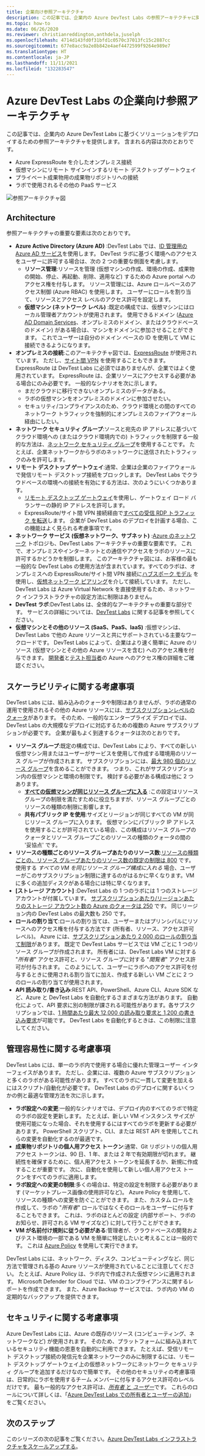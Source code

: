 ```yaml
---
title: 企業向け参照アーキテクチャ
description: この記事では、企業内の Azure DevTest Labs の参照アーキテクチャに関するガイダンスを提供します。
ms.topic: how-to
ms.date: 06/26/2020
ms.reviewer: christianreddington,anthdela,juselph
ms.openlocfilehash: 4714d143fd0f31bfd1c0570c37013fc15c2887cc
ms.sourcegitcommit: 677e8acc9a2e8b842e4aef4472599f9264e989e7
ms.translationtype: HT
ms.contentlocale: ja-JP
ms.lasthandoff: 11/11/2021
ms.locfileid: "132283547"
---
```

# <a name="azure-devtest-labs-reference-architecture-for-enterprises"></a>Azure DevTest Labs の企業向け参照アーキテクチャ
この記事では、企業内の Azure DevTest Labs に基づくソリューションをデプロイするための参照アーキテクチャを提供します。 含まれる内容は次のとおりです。
- Azure ExpressRoute を介したオンプレミス接続
- 仮想マシンにリモート サインインするリモート デスクトップ ゲートウェイ
- プライベート成果物用の成果物リポジトリへの接続
- ラボで使用されるその他の PaaS サービス

![参照アーキテクチャ図](./media/devtest-lab-reference-architecture/reference-architecture.png)

## <a name="architecture"></a>Architecture
参照アーキテクチャの重要な要素は次のとおりです。

- **Azure Active Directory (Azure AD)** :DevTest Labs では、[ID 管理用の Azure AD サービス](../active-directory/fundamentals/active-directory-whatis.md)を使用します。 DevTest ラボに基づく環境へのアクセスをユーザーに許可する場合は、次の 2 つの重要な側面を考慮します。
    - **リソース管理**:リソースを管理 (仮想マシンの作成、環境の作成、成果物の開始、停止、再起動、削除、適用など) するための Azure portal へのアクセス権を付与します。 リソース管理には、Azure ロールベースのアクセス制御 (Azure RBAC) を使用します。 ユーザーにロールを割り当て、リソースとアクセス レベルのアクセス許可を設定します。
    - **仮想マシン (ネットワーク レベル)** :既定の構成では、仮想マシンにはローカル管理者アカウントが使用されます。 使用できるドメイン ([Azure AD Domain Services](../active-directory-domain-services/overview.md)、オンプレミスのドメイン、またはクラウドベースのドメイン) がある場合は、マシンをドメインに参加させることができます。 これでユーザーは自分のドメイン ベースの ID を使用して VM に接続できるようになります。
- **オンプレミスの接続**:このアーキテクチャ図では、[ExpressRoute](../expressroute/expressroute-introduction.md) が使用されています。 ただし、[サイト間 VPN](../vpn-gateway/vpn-gateway-about-vpn-gateway-settings.md) を使用することもできます。 ExpressRoute は DevTest Labs に必須ではありませんが、企業ではよく使用されています。 ExpressRoute は、企業リソースにアクセスする必要がある場合にのみ必要です。 一般的なシナリオを次に示します。
    - まだクラウドに移行できないオンプレミスのデータがある。
    - ラボの仮想マシンをオンプレミスのドメインに参加させたい。
    - セキュリティ/コンプライアンスのため、クラウド環境との間のすべてのネットワーク トラフィックを強制的にオンプレミスのファイアウォール経由にしたい。
- **ネットワーク セキュリティ グループ**:ソースと宛先の IP アドレスに基づいてクラウド環境への (またはクラウド環境内での) トラフィックを制限する一般的な方法は、[ネットワーク セキュリティ グループ](../virtual-network/network-security-groups-overview.md)を使用することです。 たとえば、企業ネットワークからラボのネットワークに送信されたトラフィックのみを許可します。
- **リモート デスクトップ ゲートウェイ**:通常、企業は企業のファイアウォールで発信リモート デスクトップ接続をブロックします。 DevTest Labs でクラウドベースの環境への接続を有効にする方法は、次のようにいくつかあります。
  - [リモート デスクトップ ゲートウェイ](/windows-server/remote/remote-desktop-services/desktop-hosting-logical-architecture)を使用し、ゲートウェイ ロード バランサーの静的 IP アドレスを許可します。
  - ExpressRoute/サイト間 VPN 接続経由で[すべての受信 RDP トラフィック を転送](../vpn-gateway/vpn-gateway-forced-tunneling-rm.md)します。 企業が DevTest Labs のデプロイを計画する場合、この機能はよく見られる考慮事項です。
- **ネットワーク サービス (仮想ネットワーク、サブネット)** :[Azure のネットワーク](../networking/fundamentals/networking-overview.md) トポロジも、DevTest Labs アーキテクチャの重要な要素です。 これで、オンプレミスやインターネットとの通信やアクセスをラボのリソースに許可するかどうかを制御します。 このアーキテクチャ図には、お客様の最も一般的な DevTest Labs の使用方法が含まれています。すべてのラボは、オンプレミスへの ExpressRoute/サイト間 VPN 接続に[ハブスポーク モデル](/azure/architecture/reference-architectures/hybrid-networking/hub-spoke) を使用し、[仮想ネットワーク ピアリング](../virtual-network/virtual-network-peering-overview.md)を介して接続しています。 ただし、DevTest Labs は Azure Virtual Network を直接使用するため、ネットワーク インフラストラクチャの設定方法に制限はありません。
- **DevTest ラボ**:DevTest Labs は、全体的なアーキテクチャの重要な部分です。 サービスの詳細については、[DevTest Labs](devtest-lab-overview.md) に関する記事を参照してください。
- **仮想マシンとその他のリソース (SaaS、PaaS、IaaS)** :仮想マシンは、DevTest Labs で他の Azure リソースと共にサポートされている主要なワークロードです。 DevTest Labs によって、企業はより速く簡単に Azure のリソース (仮想マシンとその他の Azure リソースを含む) へのアクセス権を付与できます。 [開発者](devtest-lab-developer-lab.md)と[テスト担当者](devtest-lab-test-env.md)の Azure へのアクセス権の詳細をご確認ください。

## <a name="scalability-considerations"></a>スケーラビリティに関する考慮事項
DevTest Labs には、組み込みのクォータや制限はありませんが、ラボの通常の運用で使用されるその他の Azure リソースには、[サブスクリプションレベルのクォータ](../azure-resource-manager/management/azure-subscription-service-limits.md)があります。 そのため、一般的なエンタープライズ デプロイでは、DevTest Labs の大規模なデプロイに対応するための複数の Azure サブスクリプションが必要です。 企業が最もよく到達するクォータは次のとおりです。

- **リソース グループ**:既定の構成では、DevTest Labs により、すべての新しい仮想マシン用またはユーザーがサービスを使用して作成する環境用のリソース グループが作成されます。 サブスクリプションには、[最大 980 個のリソース グループ](../azure-resource-manager/management/azure-subscription-service-limits.md#subscription-limits)を含めることができます。 つまり、これがサブスクリプション内の仮想マシンと環境の制限です。 検討する必要がある構成は他に 2 つあります。
    - **[すべての仮想マシンが同じリソース グループに入る](resource-group-control.md)** :この設定はリソース グループの制限を満たすために役立ちますが、リソース グループごとのリソースの種類の制限に影響します。
    - **共有パブリック IP を使用**:サイズとリージョンが同じすべての VM が同じリソース グループに入ります。 仮想マシンにパブリック IP アドレスを使用することが許可されている場合、この構成はリソース グループのクォータとリソース グループごとのリソースの種類のクォータの間の '妥協点' です。
- **リソースの種類ごとのリソース グループあたりのリソース数**:[リソースの種類ごとの、リソース グループあたりのリソース数の既定の制限は 800](../azure-resource-manager/management/azure-subscription-service-limits.md#resource-group-limits) です。  使用する *すべての VM を同じリソース グループ構成に入れる* 場合、ユーザーがこのサブスクリプション制限に達するのがはるかに早くなります。VM に多くの追加ディスクがある場合には特に早くなります。
- **[ストレージ アカウント]** :DevTest Labs の 1 つのラボには 1 つのストレージ アカウントが付属しています。 [サブスクリプションあたり/リージョンあたりのストレージ アカウント数の Azure のクォータは 250](../azure-resource-manager/management/azure-subscription-service-limits.md#storage-limits) です。 同じリージョン内の DevTest Labs の最大数も 250 です。
- **ロールの割り当て**:ロールの割り当ては、ユーザーまたはプリンシパルにリソースへのアクセス権を付与する方法です (所有者、リソース、アクセス許可レベル)。 Azure には、[サブスクリプションあたり 2,000 のロールの割り当て制限](../azure-resource-manager/management/azure-subscription-service-limits.md#azure-rbac-limits)があります。 既定で DevTest Labs サービスでは VM ごとに 1 つのリソース グループが作成されます。 所有者には、DevTest Labs VM に対する "*所有者*" アクセス許可と、リソース グループに対する "*閲覧者*" アクセス許可が付与されます。 このようにして、ユーザーにラボへのアクセス許可を付与するときに使用される割り当てに加え、作成する新しい VM ごとに 2 つのロールの割り当てが使用されます。
- **API 読み取り/書き込み**:REST API、PowerShell、Azure CLI、Azure SDK など、Azure と DevTest Labs を自動化するさまざまな方法があります。 自動化によって、API 要求に別の制限が課される可能性があります。各サブスクリプションでは、[1 時間あたり最大 12,000 の読み取り要求と 1,200 の書き込み要求](../azure-resource-manager/management/request-limits-and-throttling.md)が可能です。 DevTest Labs を自動化するときは、この制限に注意してください。

## <a name="manageability-considerations"></a>管理容易性に関する考慮事項
DevTest Labs には、単一のラボ内で使用する場合に優れた管理ユーザー インターフェイスがあります。 ただし、企業には、複数の Azure サブスクリプションと多くのラボがある可能性があります。 すべてのラボに一貫して変更を加えるにはスクリプト/自動化が必要です。 DevTest Labs のデプロイに関するいくつかの例と最適な管理方法を次に示します。

- **ラボ設定への変更**:一般的なシナリオでは、デプロイ内のすべてのラボで特定のラボの設定を更新します。 たとえば、新しい VM インスタンス サイズが使用可能になった場合、それを使用するにはすべてのラボを更新する必要があります。 PowerShell スクリプト、CLI、または REST API を使用してこれらの変更を自動化するのが最適です。  
- **成果物リポジトリの個人用アクセス トークン**:通常、Git リポジトリの個人用アクセス トークンは、90 日、1 年、または 2 年で有効期限が切れます。 継続性を確保するために、個人用アクセス トークンを延長するか、新規に作成することが重要です。 次に、自動化を使用して新しい個人用アクセス トークンをすべてのラボに適用します。
- **ラボ設定への変更の制限**:多くの場合は、特定の設定を制限する必要があります (マーケットプレース画像の使用許可など)。 Azure Policy を使用して、リソースの種類への変更を防ぐことができます。 また、カスタム ロールを作成して、ラボの "*所有者*" ロールではなくそのロールをユーザーに付与することもできます。 これは、ラボのほとんどの設定 (内部サポート、ラボのお知らせ、許可される VM サイズなど) に対して行うことができます。
- **VM が名前付け規則に従う必要がある**:管理者が、クラウドベースの開発およびテスト環境の一部である VM を簡単に特定したいと考えることは一般的です。 これは [Azure Policy](https://github.com/Azure/azure-policy/tree/master/samples/TextPatterns/allow-multiple-name-patterns) を使用して実行できます。

DevTest Labs には、ネットワーク、ディスク、コンピューティングなど、同じ方法で管理される基の Azure リソースが使用されていることに注意してください。 たとえば、Azure Policy は、ラボ内で作成された仮想マシンに適用されます。 Microsoft Defender for Cloud では、VM のコンプライアンスに関するレポートを作成できます。 また、Azure Backup サービスでは、ラボ内の VM の定期的なバックアップを提供できます。

## <a name="security-considerations"></a>セキュリティに関する考慮事項
Azure DevTest Labs には、Azure の既存のリソース (コンピューティング、ネットワークなど) が使用されます。 そのため、プラットフォームに組み込まれているセキュリティ機能の恩恵を自動的に利用できます。 たとえば、受信リモート デスクトップ接続の発信元を企業ネットワークのみに制限するには、リモート デスクトップ ゲートウェイ上の仮想ネットワークにネットワーク セキュリティ グループを追加するだけなので簡単です。 その他のセキュリティの考慮事項は、日常的にラボを使用するチーム メンバーに付与するアクセス許可のレベルだけです。 最も一般的なアクセス許可は、[*所有者* と *ユーザー*](devtest-lab-add-devtest-user.md)です。 これらのロールについて詳しくは、「[Azure DevTest Labs での所有者とユーザーの追加](devtest-lab-add-devtest-user.md)」をご覧ください。

## <a name="next-steps"></a>次のステップ
このシリーズの次の記事をご覧ください。[Azure DevTest Labs インフラストラクチャをスケールアップする](devtest-lab-guidance-scale.md)。
